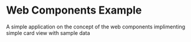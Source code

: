 # Web Components Example
 A simple application on the concept of the web components implimenting simple card view with sample data
